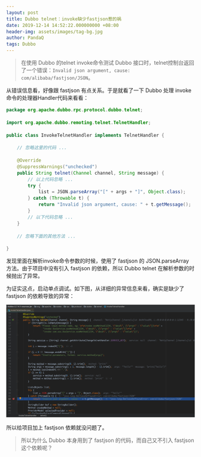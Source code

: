 ```yaml
---
layout: post
title: Dubbo telnet：invoke缺少fastjson惹的祸
date: 2019-12-14 14:52:22.000000000 +08:00
header-img: assets/images/tag-bg.jpg
author: PandaQ
tags: Dubbo
---
```


>在使用 Dubbo 的telnet invoke命令测试 Dubbo 接口时，telnet控制台返回了一个错误：`Invalid json argument, cause: com/alibaba/fastjson/JSON`。

从错误信息看，好像跟 fastjson 有点关系。于是就看了一下 Dubbo 处理 invoke 命令的处理器Handler代码来看看：

```java
package org.apache.dubbo.rpc.protocol.dubbo.telnet;

import org.apache.dubbo.remoting.telnet.TelnetHandler;

public class InvokeTelnetHandler implements TelnetHandler {
    
    // 忽略这里的代码 ...
    
    @Override
    @SuppressWarnings("unchecked")
    public String telnet(Channel channel, String message) {
        // 以上代码忽略 ...
        try {
            list = JSON.parseArray("[" + args + "]", Object.class);
        } catch (Throwable t) {
            return "Invalid json argument, cause: " + t.getMessage();
        }
        // 以下代码忽略 ...
    }
    
    // 忽略下面的其他方法 ...
    
}
```

发现里面在解析invoke命令参数的时候，使用了 fastjson 的 JSON.parseArray 方法。由于项目中没有引入 fastjson 的依赖，所以 Dubbo telnet 在解析参数的时候抛出了异常。

为证实这点，启动单点调试。如下图，从详细的异常信息来看，确实是缺少了 fastjson 的依赖导致的异常：

![](/assets/images/2019-12/telnet-invoke-fastjson-error.png)


所以给项目加上 fastjson 依赖就没问题了。

>所以为什么 Dubbo 本身用到了 fastjson 的代码，而自己又不引入 fastjson 这个依赖呢？




